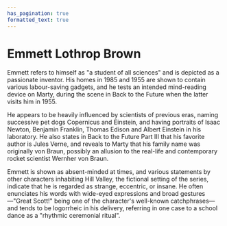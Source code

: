 ```yaml
---
has_pagination: true
formatted_text: true
---
```


Emmett Lothrop Brown
====================

Emmett refers to himself as "a student of all sciences" and is depicted as a passionate inventor. His homes in 1985 and 1955 are shown to contain various labour-saving gadgets, and he tests an intended mind-reading device on Marty, during the scene in Back to the Future when the latter visits him in 1955.

He appears to be heavily influenced by scientists of previous eras, naming successive pet dogs Copernicus and Einstein, and having portraits of Isaac Newton, Benjamin Franklin, Thomas Edison and Albert Einstein in his laboratory. He also states in Back to the Future Part III that his favorite author is Jules Verne, and reveals to Marty that his family name was originally von Braun, possibly an allusion to the real-life and contemporary rocket scientist Wernher von Braun.

Emmett is shown as absent-minded at times, and various statements by other characters inhabiting Hill Valley, the fictional setting of the series, indicate that he is regarded as strange, eccentric, or insane. He often enunciates his words with wide-eyed expressions and broad gestures—"Great Scott!" being one of the character's well-known catchphrases—and tends to be logorrheic in his delivery, referring in one case to a school dance as a "rhythmic ceremonial ritual".